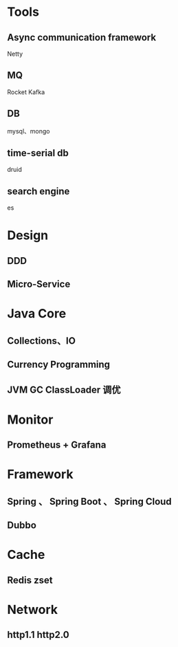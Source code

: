 # Tools 
## Async communication framework 
  Netty
## MQ
  Rocket
  Kafka
## DB
  mysql、mongo
## time-serial db
  druid
## search engine
  es

# Design
## DDD
## Micro-Service 

# Java Core
## Collections、IO
## Currency Programming
## JVM GC ClassLoader  调优 

# Monitor
## Prometheus + Grafana

# Framework
## Spring 、 Spring Boot 、 Spring Cloud
## Dubbo

# Cache
## Redis  zset

# Network
## http1.1 http2.0
